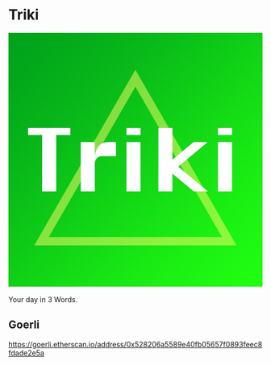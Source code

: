 # Triki

![Triki logo](https://github.com/0xkusari/triki/blob/main/docs/triki.jpg)

Your day in 3 Words.

## Goerli
https://goerli.etherscan.io/address/0x528206a5589e40fb05657f0893feec8fdade2e5a
